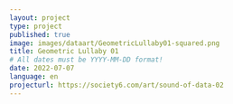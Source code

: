 ```yaml
---
layout: project
type: project
published: true
image: images/dataart/GeometricLullaby01-squared.png
title: Geometric Lullaby 01
# All dates must be YYYY-MM-DD format!
date: 2022-07-07
language: en
projecturl: https://society6.com/art/sound-of-data-02
---
```


